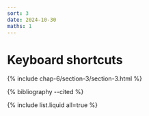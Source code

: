 ```yaml
---
sort: 3
date: 2024-10-30
maths: 1
---
```


# Keyboard shortcuts

{% include chap-6/section-3/section-3.html %}

{% bibliography --cited %}

{% include list.liquid all=true %}
